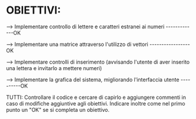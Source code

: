 # OBIETTIVI:

--> Implementare controllo di lettere e caratteri estranei ai numeri -------------OK

--> Implementare una matrice attraverso l'utilizzo di vettori -----------------OK

--> Implementare controlli di inserimento (avvisando l'utente di aver inserito una lettera e invitarlo a mettere numeri) 

--> Implementare la grafica del sistema, migliorando l'interfaccia utente  ----------OK


TUTTI:  Controllare il codice e cercare di capirlo e aggiungere commenti in caso di modifiche aggiuntive agli obiettivi.
        Indicare inoltre come nel primo punto un "OK" se si completa un obiettivo.
